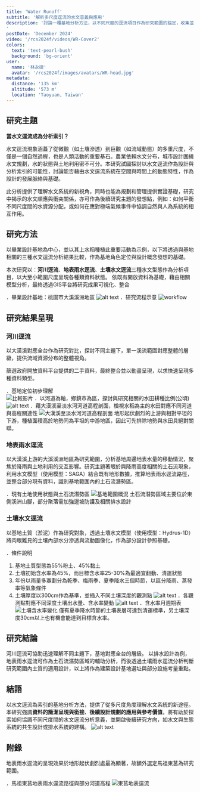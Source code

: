 ```yaml
---
title: 'Water Runoff'
subtitle: '解析多尺度逕流的水文意義與應用'
description: '討論一種基地分析方法，以不同尺度的逕流項目作為研究範圍的錨定，收集並分析該研究範圍與水文的順應、衝突關係，而該關係或許將成為後續衍生研究主題的發想點與依據
'
postDate: 'December 2024'
video: '/rcs2024f/videos/WR-Cover2'
colors:
  text: 'text-pearl-bush'
  background: 'bg-orient'
user:
  name: '林永捷'
  avatar: '/rcs2024f/images/avatars/WR-head.jpg'
metadata:
  distance: '135 km'
  altitude: '573 m'
  location: 'Taoyuan, Taiwan'
---
```


## 研究主題
**當水文逕流成為分析索引？**

水文逕流現象涵蓋了從微觀（如土壤滲透）到巨觀（如流域動態）的多重尺度，不僅是一個自然過程，也是人類活動的重要基石。農業依賴水文分布，城市設計圍繞水文規劃，水的狀態與土地利用密不可分。本研究試圖探討以水文逕流作為設計與分析索引的可能性，討論能否藉由水文逕流系統在空間與時間上的動態特性，作為設計的發展脈絡與基礎。

此分析提供了理解水文系統的新視角，同時也能為規劃和管理提供實證基礎，研究中揭示的水文順應與衝突關係，亦可作為後續研究主題的發想點，例如：如何平衡不同尺度間的水資源分配，或如何在應對極端氣候事件中協調自然與人為系統的相互作用。

## 研究方法
以畢業設計基地為中心，並以其上水稻種植此重要活動為示例，以下將透過與基地相關的三種水文逕流分析結果比較，作為基地角色定位與設計概念發想的基礎。

本次研究以：**河川逕流**、**地表雨水逕流**、**土壤水文逕流**三種水文型態作為分析項目，以大至小範圍尺度呈現各種類資料狀態。
依既有開放資料為基礎，藉由相關模型分析，最終透過GIS平台將研究成果可視化、整合

．畢業設計基地：桃園市大溪溪洲地區
![alt text](/rcs2024f/images/WR/VerticalStudio_FianlReview-1.png)
．研究流程示意
![workflow](/rcs2024f/images/WR/20241218_Checkpoint-3.png)


## 研究結果呈現
### 河川逕流
以大漢溪對應全台作為研究對比，探討不同主題下，單一溪流範圍對應整體的層級，提供流域資源分布的整體視角。

篩選政府開放資料平台提供的二手資料，最終整合並以動畫呈現，以求快速呈現多種資料類型。

．基地定位初步理解  
![比較影片](/rcs2024f/images/WR/比較(影片).gif)
．以河道為軸，鄉鎮市為區，探討與研究相關的水田耕種比例(公頃)
![alt text](/rcs2024f/images/WR/大漢溪(115)(原色).gif)
．藉大漢溪至淡水河河道高程剖面，檢視水稻為主的水田對應不同河道與高程關連性
![大漢溪至淡水河河道高程剖面](/rcs2024f/images/WR/河道高程.png)
地形起伏劇烈的上游與相對平坦的下游，種植面積高於地勢同為平坦的中游地區，因此可先排除地勢與水田具絕對關聯。
### 地表雨水逕流
以大漢溪上游的大溪溪洲地區為研究範圍，分析基地周邊地表水量的移動情況，聚焦於降雨與土地利用的交互影響。研究主題著眼於與降雨高度相關的土石流現象，利用水文模型（使用模型：SAGA）結合既有地形數據，推算地表雨水逕流路徑，並整合部分現有資料，識別基地範圍內的土石流潛勢區。

．現有土地使用狀態與土石流潛勢區
![基地範圍概況](/rcs2024f/images/WR/基地範圍比較(負片).webp)
土石流潛勢區域主要位於東側溪洲山腳，部分聚落需加強邊坡防護及相關排水設計
### 土壤水文逕流
以基地土質（淤泥）作為研究對象，透過土壤水文模型（使用模型：Hydrus-1D）將肉眼難見的土壤內部水分滲透與流動圖像化，作為部分設計參照基礎。

．條件說明
1. 基地土質型態為55%粉土、45%黏土
2. 土壤初始含水率為45%，而目標含水率25-30%為最適宜翻動、清運狀態
3. 年份以雨量多寡劃分為乾季、梅雨季、夏季降水三個時節，以區分降雨、蒸發率等氣象條件
4. 土壤厚度以300cm作為基準，並插入不同土壤深度的觀測點
![alt text](/rcs2024f/images/WR/20241218_Checkpoint-13.png)
．各觀測點對應不同深度土壤出水量、含水率變動
![alt text](/rcs2024f/images/WR/20241218_Checkpoint-14.png)
．含水率月週期表
![土壤含水率變化](/rcs2024f/images/WR/Result2_1.png)
僅有夏季降水時節的土壤表層可達到清運標準，另土壤深度30cm以上也有機會能達到目標含水率。
## 研究結論
河川逕流可協助迅速理解不同主題下，基地對應全台的層級。
以排水設計為例，地表雨水逕流可作為土石流潛勢區域的輔助分析，而後透過土壤雨水逕流分析判斷研究範圍內土質的適用設計，以上將作為建築設計基地選址與部分設施考量重點。
## 結語
以水文逕流為索引的基地分析方法，提供了從多尺度角度理解水文系統的新途徑。本研究強調**資料的簡潔呈現與銜接**、**後續設計規劃的應用與參考價值**，將有助於探索如何協調不同尺度間的水文逕流分析意義，並開啟後續研究方向，如水文與生態系統的共生設計或排水系統的建構。
![alt text](/rcs2024f/images/WR/20241218_Checkpoint-17.png)
## 附錄
地表雨水逕流的呈現效果於地形起伏劇烈處最為顯著，故額外選定馬祖東莒為研究範圍。

．馬祖東莒地表雨水逕流路徑與部分河道高程
![東莒地表逕流](/rcs2024f/images/WR/東莒逕流(負片).webp)

